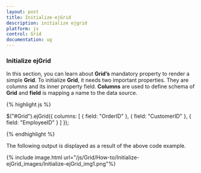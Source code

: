 ```yaml
---
layout: post
title: Initialize-ejGrid
description: initialize ejgrid
platform: js
control: Grid
documentation: ug
---
```


### Initialize ejGrid

In this section, you can learn about **Grid’s** mandatory property to render a simple **Grid**. To initialize **Grid**, it needs two important properties. They are columns and its inner property field. **Columns** are used to define schema of **Grid** and **field** is mapping a name to the data source.

{% highlight js %}

$("#Grid").ejGrid({
     columns: [
        { field: "OrderID" },
        { field: "CustomerID" },
        { field: "EmployeeID" }
     ]
});


{% endhighlight %}



The following output is displayed as a result of the above code example.

{% include image.html url="/js/Grid/How-to/Initialize-ejGrid_images/Initialize-ejGrid_img1.png"%}

